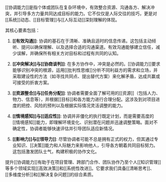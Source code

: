[[协调能力]]是指个体或团队在复杂环境中，有效整合资源、沟通各方、解决冲突，并引导多方力量共同达成目标的能力。它不仅仅是人际交往的技巧，更是对[[系统]]动态、[[目标管理]]与[[人际互动]]深刻理解的体现。

其核心要素包括：

1.  **[[有效沟通]]**: 协调的基石在于清晰、准确且适时的信息传递。这包括主动倾听、提问以确保理解、以及选择合适的沟通渠道。有效沟通能够建立信任，减少误解，并确保所有相关方对目标和过程有共同的认知。

2.  **[[冲突解决]]与[[协商谈判]]**: 在多方协作中，冲突是必然的。[[协调能力]]要求能够识别冲突的根源，运用[[批判性思维]]分析不同利益方的需求和立场，并采取建设性的方法（如寻找共同点、提出替代方案）来化解矛盾，达成共赢或可接受的折衷方案。

3.  **[[资源整合]]与[[任务分配]]**: 协调者需要全面了解可用的[[资源]]（包括人力、物力、信息等），并根据[[目标]]和各方能力进行合理分配。这涉及到对项目进度的把控、风险的预判以及根据实际情况灵活调整的能力。

4.  **[[情境感知]]与[[适应性]]**: 协调并非僵化的执行既定计划，而是需要高度的[[情境感知]]能力，即理解环境变化、识别潜在问题并迅速调整策略。面对不确定性，协调者能够快速评估并引导团队适应新情况。

5.  **[[影响力]]与[[领导力]]**: 尽管协调者可能不总是拥有正式的权力，但其通过专业知识、[[决策]]能力和人际魅力来影响他人，引导各方朝着共同目标努力。这包括激发团队士气，构建积极的协作文化。

提升[[协调能力]]有助于在项目管理、跨部门合作、团队协作乃至个人[[知识管理]]等多个领域实现[[高效决策]]和[[系统性改进]]。它要求我们具备[[清晰思考]]、[[多维度分析]]和[[解决复杂问题]]的综合素质。